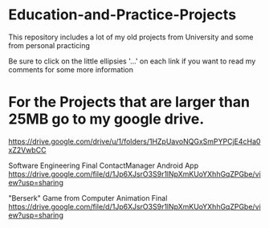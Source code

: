 # Education-and-Practice-Projects
This repository includes a lot of my old projects from University and some from personal practicing

Be sure to click on the little ellipsies '...' on each link if you want to read my comments for some more information

# For the Projects that are larger than 25MB go to my google drive.
https://drive.google.com/drive/u/1/folders/1HZpUavoNQGxSmPYPCjE4cHa0xZ2VwbCC

Software Engineering Final ContactManager Android App 
https://drive.google.com/file/d/1Jp6XJsrO3S9r1lNpXmKUoYXhhGqZPGbe/view?usp=sharing

"Berserk" Game from Computer Animation Final
https://drive.google.com/file/d/1Jp6XJsrO3S9r1lNpXmKUoYXhhGqZPGbe/view?usp=sharing

